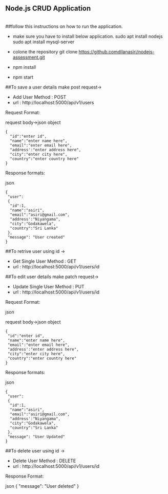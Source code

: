 <h2>Node.js CRUD Application</h2>
<br/>
##follow this instructions on how to run the application.

- make sure you have to install below application.
	sudo apt install nodejs
	sudo apt install mysql-server
	
- colone the repository
	git clone https://github.comdilanasiri/nodejs-assessment.git
	
- npm install

- npm start

##To save a user details make post request->

- Add User Method : POST
- url		  : http://localhost:5000/api/v1/users

Request Format:

  request body->json object 
     
	{
	  "id":"enter id",
	  "name":"enter name here",
	  "email":"enter email here",
	  "address':"enter address here",
	  "city":"enter city here",
	  "country":"enter country here"
	}

Response formats:

json

	{
	 "user": 
	 {
	  "id":1,
	  "name":"asiri",
	  "email":"asiri@gmail.com",
	  "address':"Niyangama",
	  "city":"Godakawela",
	  "country":"Sri Lanka"
	 },
	 "message": "User created"
	}

##To retrive user using id ->

- Get Single User Method : GET
- url			 : http://localhost:5000/api/v1/users/id


##To edit user details make patch request-> 

- Update Single User Method : PUT
- url			    : http://localhost:5000/api/v1/users/id

Request Format:

json

  request body->json object 
  
	{
	 "id":"enter id",
	 "name":"enter name here",
	 "email":"enter email here",
	 "address':"enter address here",
	 "city":"enter city here",
	 "country":"enter country here"
	}
Response formats:

json

	{
	 "user": 
	 {
	  "id":1,
	  "name":"asiri",
	  "email":"asiri@gmail.com",
	  "address':"Niyangama",
	  "city":"Godakawela",
	  "country":"Sri Lanka"
	 },
	 "message": "User Updated"
	}

##To delete user using id ->

- Delete User Method : DELETE
- url		     :   http://localhost:5000/api/v1/users/id

Response Format:

json
{
  "message": "User deleted"
}
